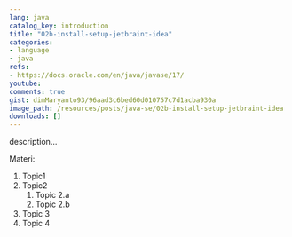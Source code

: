 ```yaml
---
lang: java
catalog_key: introduction
title: "02b-install-setup-jetbraint-idea"
categories:
- language
- java
refs: 
- https://docs.oracle.com/en/java/javase/17/
youtube: 
comments: true
gist: dimMaryanto93/96aad3c6bed60d010757c7d1acba930a
image_path: /resources/posts/java-se/02b-install-setup-jetbraint-idea
downloads: []
---
```



description...

<!--more-->

Materi: 

1. Topic1
2. Topic2
    1. Topic 2.a
    2. Topic 2.b
3. Topic 3
4. Topic 4